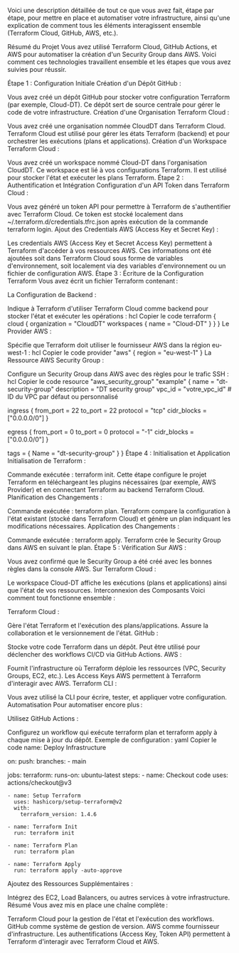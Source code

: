 Voici une description détaillée de tout ce que vous avez fait, étape par étape, pour mettre en place et automatiser votre infrastructure, ainsi qu'une explication de comment tous les éléments interagissent ensemble (Terraform Cloud, GitHub, AWS, etc.).

Résumé du Projet
Vous avez utilisé Terraform Cloud, GitHub Actions, et AWS pour automatiser la création d'un Security Group dans AWS. Voici comment ces technologies travaillent ensemble et les étapes que vous avez suivies pour réussir.

Étape 1 : Configuration Initiale
Création d'un Dépôt GitHub :

Vous avez créé un dépôt GitHub pour stocker votre configuration Terraform (par exemple, Cloud-DT).
Ce dépôt sert de source centrale pour gérer le code de votre infrastructure.
Création d'une Organisation Terraform Cloud :

Vous avez créé une organisation nommée CloudDT dans Terraform Cloud.
Terraform Cloud est utilisé pour gérer les états Terraform (backend) et pour orchestrer les exécutions (plans et applications).
Création d'un Workspace Terraform Cloud :

Vous avez créé un workspace nommé Cloud-DT dans l'organisation CloudDT.
Ce workspace est lié à vos configurations Terraform. Il est utilisé pour stocker l'état et exécuter les plans Terraform.
Étape 2 : Authentification et Intégration
Configuration d'un API Token dans Terraform Cloud :

Vous avez généré un token API pour permettre à Terraform de s'authentifier avec Terraform Cloud.
Ce token est stocké localement dans ~/.terraform.d/credentials.tfrc.json après exécution de la commande terraform login.
Ajout des Credentials AWS (Access Key et Secret Key) :

Les credentials AWS (Access Key et Secret Access Key) permettent à Terraform d'accéder à vos ressources AWS.
Ces informations ont été ajoutées soit dans Terraform Cloud sous forme de variables d'environnement, soit localement via des variables d'environnement ou un fichier de configuration AWS.
Étape 3 : Écriture de la Configuration Terraform
Vous avez écrit un fichier Terraform contenant :

La Configuration de Backend :

Indique à Terraform d'utiliser Terraform Cloud comme backend pour stocker l'état et exécuter les opérations :
hcl
Copier le code
terraform {
  cloud {
    organization = "CloudDT"
    workspaces {
      name = "Cloud-DT"
    }
  }
}
Le Provider AWS :

Spécifie que Terraform doit utiliser le fournisseur AWS dans la région eu-west-1 :
hcl
Copier le code
provider "aws" {
  region = "eu-west-1"
}
La Ressource AWS Security Group :

Configure un Security Group dans AWS avec des règles pour le trafic SSH :
hcl
Copier le code
resource "aws_security_group" "example" {
  name        = "dt-security-group"
  description = "DT security group"
  vpc_id      = "votre_vpc_id" # ID du VPC par défaut ou personnalisé

  ingress {
    from_port   = 22
    to_port     = 22
    protocol    = "tcp"
    cidr_blocks = ["0.0.0.0/0"]
  }

  egress {
    from_port   = 0
    to_port     = 0
    protocol    = "-1"
    cidr_blocks = ["0.0.0.0/0"]
  }

  tags = {
    Name = "dt-security-group"
  }
}
Étape 4 : Initialisation et Application
Initialisation de Terraform :

Commande exécutée : terraform init.
Cette étape configure le projet Terraform en téléchargeant les plugins nécessaires (par exemple, AWS Provider) et en connectant Terraform au backend Terraform Cloud.
Planification des Changements :

Commande exécutée : terraform plan.
Terraform compare la configuration à l'état existant (stocké dans Terraform Cloud) et génère un plan indiquant les modifications nécessaires.
Application des Changements :

Commande exécutée : terraform apply.
Terraform crée le Security Group dans AWS en suivant le plan.
Étape 5 : Vérification
Sur AWS :

Vous avez confirmé que le Security Group a été créé avec les bonnes règles dans la console AWS.
Sur Terraform Cloud :

Le workspace Cloud-DT affiche les exécutions (plans et applications) ainsi que l'état de vos ressources.
Interconnexion des Composants
Voici comment tout fonctionne ensemble :

Terraform Cloud :

Gère l'état Terraform et l'exécution des plans/applications.
Assure la collaboration et le versionnement de l'état.
GitHub :

Stocke votre code Terraform dans un dépôt.
Peut être utilisé pour déclencher des workflows CI/CD via GitHub Actions.
AWS :

Fournit l'infrastructure où Terraform déploie les ressources (VPC, Security Groups, EC2, etc.).
Les Access Keys AWS permettent à Terraform d'interagir avec AWS.
Terraform CLI :

Vous avez utilisé la CLI pour écrire, tester, et appliquer votre configuration.
Automatisation
Pour automatiser encore plus :

Utilisez GitHub Actions :

Configurez un workflow qui exécute terraform plan et terraform apply à chaque mise à jour du dépôt.
Exemple de configuration :
yaml
Copier le code
name: Deploy Infrastructure

on:
  push:
    branches:
      - main

jobs:
  terraform:
    runs-on: ubuntu-latest
    steps:
    - name: Checkout code
      uses: actions/checkout@v3

    - name: Setup Terraform
      uses: hashicorp/setup-terraform@v2
      with:
        terraform_version: 1.4.6

    - name: Terraform Init
      run: terraform init

    - name: Terraform Plan
      run: terraform plan

    - name: Terraform Apply
      run: terraform apply -auto-approve
Ajoutez des Ressources Supplémentaires :

Intégrez des EC2, Load Balancers, ou autres services à votre infrastructure.
Résumé
Vous avez mis en place une chaîne complète :

Terraform Cloud pour la gestion de l'état et l'exécution des workflows.
GitHub comme système de gestion de version.
AWS comme fournisseur d'infrastructure.
Les authentifications (Access Key, Token API) permettent à Terraform d'interagir avec Terraform Cloud et AWS.
   
 